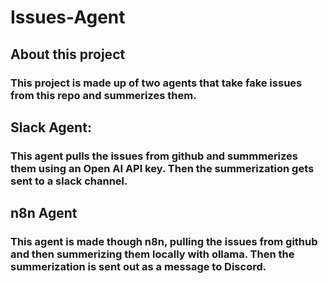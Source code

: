 # Issues-Agent

## About this project

### This project is made up of two agents that take fake issues from this repo and summerizes them.

## Slack Agent:
 ### This agent pulls the issues from github and summmerizes them using an Open AI API key. Then the summerization gets sent to a slack channel.

## n8n Agent
### This agent is made though n8n, pulling the issues from github and then summerizing them locally with ollama. Then the summerization is sent out as a message to Discord.



